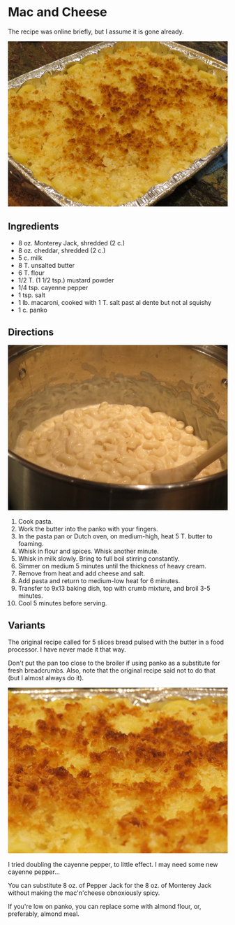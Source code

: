 # Mac and Cheese

The recipe was online briefly, but I assume it is gone already.

![panko mac'n'cheese](../images/macNcheese3.png)

## Ingredients

* 8 oz. Monterey Jack, shredded (2 c.)
* 8 oz. cheddar, shredded (2 c.)
* 5 c. milk
* 8 T. unsalted butter
* 6 T. flour
* 1/2 T. (1 1/2 tsp.) mustard powder
* 1/4 tsp. cayenne pepper
* 1 tsp. salt
* 1 lb. macaroni, cooked with 1 T. salt past al dente but not al squishy
* 1 c. panko

## Directions

![in the pot](../images/macNcheese1.png)

1. Cook pasta.
2. Work the butter into the panko with your fingers.
2. In the pasta pan or Dutch oven, on medium-high, heat 5 T. butter to foaming. 
3. Whisk in flour and spices. Whisk another minute. 
4. Whisk in milk slowly. Bring to full boil stirring constantly. 
5. Simmer on medium 5 minutes until the thickness of heavy cream. 
6. Remove from heat and add cheese and salt. 
7. Add pasta and return to medium-low heat for 6 minutes. 
8. Transfer to 9x13 baking dish, top with crumb mixture, and broil 3-5 minutes. 
9. Cool 5 minutes before serving. 

## Variants

The original recipe called for 5 slices bread pulsed with the butter in a food processor.  I have never made it that way.

Don't put the pan too close to the broiler if using panko as a substitute for fresh breadcrumbs.  Also, note that the original recipe said not to do that (but I almost always do it).

![panko closeup](../images/macNcheese2.png)

I tried doubling the cayenne pepper, to little effect.  I may need some new cayenne pepper...

You can substitute 8 oz. of Pepper Jack for the 8 oz. of Monterey Jack without making the mac'n'cheese obnoxiously spicy.

If you're low on panko, you can replace some with almond flour, or, preferably, almond meal.

